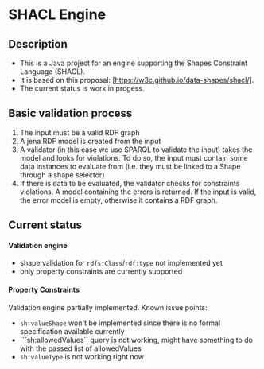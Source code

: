 # SHACL Engine

## Description
* This is a Java project for an engine supporting the Shapes Constraint Language (SHACL). 
* It is based on this proposal: [https://w3c.github.io/data-shapes/shacl/]. 
* The current status is work in progess.

## Basic validation process
1. The input must be a valid RDF graph
2. A jena RDF model is created from the input
3. A validator (in this case we use SPARQL to validate the input) takes the model and looks for violations. To do so, the input must contain some data instances to evaluate from (i.e. they must be linked to a Shape through a shape selector)
4. If there is data to be evaluated, the validator checks for constraints violations. A model containing the errors is returned. If the input is valid, the error model is empty, otherwise it contains a RDF graph.

## Current status
#### Validation engine
* shape validation for ```rdfs:Class```/```rdf:type``` not implemented yet
* only property constraints are currently supported

#### Property Constraints 
Validation engine partially implemented. Known issue points:
* ```sh:valueShape``` won't be implemented since there is no formal specification available currently
* ```sh:allowedValues`` query is not working, might have something to do with the passed list of allowedValues
* ```sh:valueType``` is not working right now